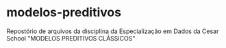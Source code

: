 # modelos-preditivos
Repostório de arquivos da disciplina da Especialização em Dados da Cesar School "MODELOS PREDITIVOS CLÁSSICOS"
